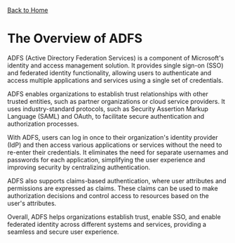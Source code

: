 [Back to Home](../README.md#adfs)
# The Overview of ADFS
ADFS (Active Directory Federation Services) is a component 
of Microsoft's identity and access management solution. 
It provides single sign-on (SSO) and federated identity 
functionality, allowing users to authenticate and access 
multiple applications and services using a single set 
of credentials.

ADFS enables organizations to establish trust relationships
with other trusted entities, such as partner organizations
or cloud service providers. It uses industry-standard protocols, 
such as Security Assertion Markup Language (SAML) and OAuth,
to facilitate secure authentication and authorization processes.

With ADFS, users can log in once to their organization's 
identity provider (IdP) and then access various applications 
or services without the need to re-enter their credentials. 
It eliminates the need for separate usernames and passwords 
for each application, simplifying the user experience and 
improving security by centralizing authentication.

ADFS also supports claims-based authentication, where user 
attributes and permissions are expressed as claims.
These claims can be used to make authorization decisions
and control access to resources based on the user's attributes.

Overall, ADFS helps organizations establish trust, enable SSO,
and enable federated identity across different systems and 
services, providing a seamless and secure user experience.
